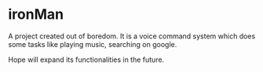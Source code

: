 # ironMan

A project created out of boredom. It is a voice command system which does some tasks like playing music, searching on google.

Hope will expand its functionalities in the future.
